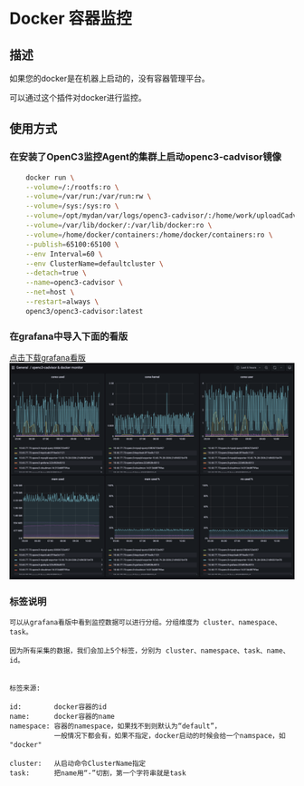 # Docker 容器监控

## 描述

如果您的docker是在机器上启动的，没有容器管理平台。

可以通过这个插件对docker进行监控。


## 使用方式

### 在安装了OpenC3监控Agent的集群上启动openc3-cadvisor镜像
```bash
    docker run \
    --volume=/:/rootfs:ro \
    --volume=/var/run:/var/run:rw \
    --volume=/sys:/sys:ro \
    --volume=/opt/mydan/var/logs/openc3-cadvisor/:/home/work/uploadCadviosrData/log \
    --volume=/var/lib/docker/:/var/lib/docker:ro \
    --volume=/home/docker/containers:/home/docker/containers:ro \
    --publish=65100:65100 \
    --env Interval=60 \
    --env ClusterName=defaultcluster \
    --detach=true \
    --name=openc3-cadvisor \
    --net=host \
    --restart=always \
    openc3/openc3-cadvisor:latest
```

### 在grafana中导入下面的看版

[点击下载grafana看版](/grafana.dashbord.json)
![grafana看版](/grafana.dashbord.png)

### 标签说明
```
可以从grafana看版中看到监控数据可以进行分组。分组维度为 cluster、namespace、task。

因为所有采集的数据，我们会加上5个标签，分别为 cluster、namespace、task、name、id。


标签来源:

id:        docker容器的id
name:      docker容器的name
namespace: 容器的namespace，如果找不到则默认为“default”，
           一般情况下都会有，如果不指定，docker启动的时候会给一个namspace，如 "docker"

cluster:   从启动命令ClusterName指定
task:      把name用“-”切割，第一个字符串就是task
```
